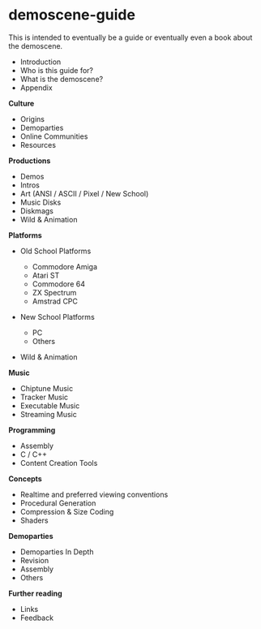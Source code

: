 # demoscene-guide

This is intended to eventually be a guide or eventually even a book about the demoscene.

* Introduction
* Who is this guide for?
* What is the demoscene?
* Appendix

**Culture**

* Origins
* Demoparties
* Online Communities
* Resources

**Productions**

  * Demos
  * Intros
  * Art (ANSI / ASCII / Pixel / New School)
  * Music Disks
  * Diskmags
  * Wild & Animation

**Platforms**

* Old School Platforms
  * Commodore Amiga
  * Atari ST
  * Commodore 64
  * ZX Spectrum
  * Amstrad CPC

* New School Platforms
  * PC
  * Others

* Wild & Animation

**Music**

* Chiptune Music
* Tracker Music
* Executable Music
* Streaming Music

**Programming**

* Assembly
* C / C++
* Content Creation Tools

**Concepts**

* Realtime and preferred viewing conventions
* Procedural Generation
* Compression & Size Coding
* Shaders

**Demoparties**

* Demoparties In Depth
* Revision
* Assembly
* Others

**Further reading**

* Links 
* Feedback